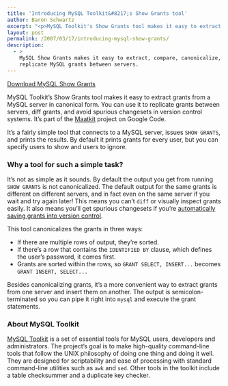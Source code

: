 ```yaml
---
title: 'Introducing MySQL Toolkit&#8217;s Show Grants tool'
author: Baron Schwartz
excerpt: "<p>MySQL Toolkit's Show Grants tool makes it easy to extract grants from a MySQL server in canonical form. You can use it to replicate grants between servers, diff grants, and avoid spurious changesets in version control systems.</p>"
layout: post
permalink: /2007/03/17/introducing-mysql-show-grants/
description:
  - >
    MySQL Show Grants makes it easy to extract, compare, canonicalize, diff and
    replicate MySQL grants between servers.
---
```

<p class="download">
  <a href="http://code.google.com/p/maatkit">Download MySQL Show Grants</a>
</p>

MySQL Toolkit&#8217;s Show Grants tool makes it easy to extract grants from a MySQL server in canonical form. You can use it to replicate grants between servers, diff grants, and avoid spurious changesets in version control systems. It&#8217;s part of the [Maatkit][1] project on Google Code.

It&#8217;s a fairly simple tool that connects to a MySQL server, issues `SHOW GRANTS`, and prints the results. By default it prints grants for every user, but you can specify users to show and users to ignore.

### Why a tool for such a simple task?

It&#8217;s not as simple as it sounds. By default the output you get from running `SHOW GRANTS` is not canonicalized. The default output for the same grants is different on different servers, and in fact even on the same server if you wait and try again later! This means you can&#8217;t `diff` or visually inspect grants easily. It also means you&#8217;ll get spurious changesets if you&#8217;re [automatically saving grants into version control][2].

This tool canonicalizes the grants in three ways:

*   If there are multiple rows of output, they&#8217;re sorted.
*   If there&#8217;s a row that contains the `IDENTIFIED BY` clause, which defines the user&#8217;s password, it comes first.
*   Grants are sorted within the rows, so `GRANT SELECT, INSERT...` becomes `GRANT INSERT, SELECT...`

Besides canonicalizing grants, it&#8217;s a more convenient way to extract grants from one server and insert them on another. The output is semicolon-terminated so you can pipe it right into `mysql` and execute the grant statements.

### About MySQL Toolkit

[MySQL Toolkit][1] is a set of essential tools for MySQL users, developers and administrators. The project&#8217;s goal is to make high-quality command-line tools that follow the UNIX philosophy of doing one thing and doing it well. They are designed for scriptability and ease of processing with standard command-line utilities such as `awk` and `sed`. Other tools in the toolkit include a table checksummer and a duplicate key checker.

 [1]: http://code.google.com/p/maatkit
 [2]: /blog/2006/07/09/so-you-think-your-code-is-in-version-control/